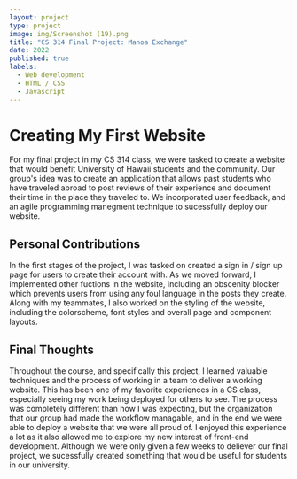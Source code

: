 ```yaml
---
layout: project
type: project
image: img/Screenshot (19).png
title: "CS 314 Final Project: Manoa Exchange"
date: 2022
published: true
labels:
  - Web development
  - HTML / CSS
  - Javascript
---
```

<h1> Creating My First Website </h1>
<p> For my final project in my CS 314 class, we were tasked to create a website that would benefit University of Hawaii students and the community. Our group's idea was to create an application that allows past students who have traveled abroad to post reviews of their experience and document their time in the place they traveled to. We incorporated user feedback, and an agile programming manegment technique to sucessfully deploy our website.</p>
<h2> Personal Contributions </h2>
<p> In the first stages of the project, I was tasked on created a sign in / sign up page for users to create their account with. As we moved forward, I implemented other fuctions in the website, including an obscenity blocker which prevents users from using any foul language in the posts they create. Along with my teammates, I also worked on the styling of the website, including the colorscheme, font styles and overall page and component layouts.</p>
<h2>Final Thoughts </h2>
<p>
  Throughout the course, and specifically this project, I learned valuable techniques and the process of working in a team to deliver a working website. This has been one of my favorite experiences in a CS class, especially seeing my work being deployed for others to see. The process was completely different than how I was expecting, but the organization that our group had made the workflow managable, and in the end we were able to deploy a website that we were all proud of. I enjoyed this experience a lot as it also allowed me to explore my new interest of front-end development. Although we were only given a few weeks to deliever our final project, we sucessfully created something that would be useful for students in our university. 
</p>

